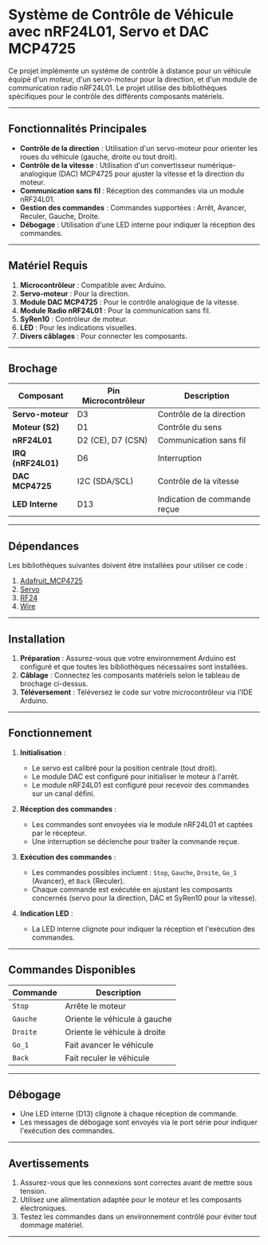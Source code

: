 # Système de Contrôle de Véhicule avec nRF24L01, Servo et DAC MCP4725

Ce projet implémente un système de contrôle à distance pour un véhicule équipé d'un moteur, d'un servo-moteur pour la direction, et d'un module de communication radio nRF24L01. Le projet utilise des bibliothèques spécifiques pour le contrôle des différents composants matériels.

---

## Fonctionnalités Principales

- **Contrôle de la direction** : Utilisation d'un servo-moteur pour orienter les roues du véhicule (gauche, droite ou tout droit).
- **Contrôle de la vitesse** : Utilisation d'un convertisseur numérique-analogique (DAC) MCP4725 pour ajuster la vitesse et la direction du moteur.
- **Communication sans fil** : Réception des commandes via un module nRF24L01.
- **Gestion des commandes** : Commandes supportées : Arrêt, Avancer, Reculer, Gauche, Droite.
- **Débogage** : Utilisation d'une LED interne pour indiquer la réception des commandes.

---

## Matériel Requis

1. **Microcontrôleur** : Compatible avec Arduino.
2. **Servo-moteur** : Pour la direction.
3. **Module DAC MCP4725** : Pour le contrôle analogique de la vitesse.
4. **Module Radio nRF24L01** : Pour la communication sans fil.
5. **SyRen10** : Contrôleur de moteur.
6. **LED** : Pour les indications visuelles.
7. **Divers câblages** : Pour connecter les composants.

---

## Brochage

| Composant          | Pin Microcontrôleur | Description                       |
|---------------------|---------------------|-----------------------------------|
| **Servo-moteur**    | D3                  | Contrôle de la direction          |
| **Moteur (S2)**     | D1                  | Contrôle du sens                  |
| **nRF24L01**        | D2 (CE), D7 (CSN)  | Communication sans fil            |
| **IRQ (nRF24L01)**  | D6                  | Interruption                      |
| **DAC MCP4725**     | I2C (SDA/SCL)       | Contrôle de la vitesse            |
| **LED Interne**     | D13                 | Indication de commande reçue      |

---

## Dépendances

Les bibliothèques suivantes doivent être installées pour utiliser ce code :

1. [Adafruit_MCP4725](https://github.com/adafruit/Adafruit_MCP4725)
2. [Servo](https://github.com/arduino-libraries/Servo)
3. [RF24](https://github.com/nRF24/RF24)
4. [Wire](https://www.arduino.cc/en/Reference/Wire)

---

## Installation

1. **Préparation** : Assurez-vous que votre environnement Arduino est configuré et que toutes les bibliothèques nécessaires sont installées.
2. **Câblage** : Connectez les composants matériels selon le tableau de brochage ci-dessus.
3. **Téléversement** : Téléversez le code sur votre microcontrôleur via l'IDE Arduino.

---

## Fonctionnement

1. **Initialisation** :
   - Le servo est calibré pour la position centrale (tout droit).
   - Le module DAC est configuré pour initialiser le moteur à l'arrêt.
   - Le module nRF24L01 est configuré pour recevoir des commandes sur un canal défini.

2. **Réception des commandes** :
   - Les commandes sont envoyées via le module nRF24L01 et captées par le récepteur.
   - Une interruption se déclenche pour traiter la commande reçue.

3. **Exécution des commandes** :
   - Les commandes possibles incluent : `Stop`, `Gauche`, `Droite`, `Go_1` (Avancer), et `Back` (Reculer).
   - Chaque commande est exécutée en ajustant les composants concernés (servo pour la direction, DAC et SyRen10 pour la vitesse).

4. **Indication LED** :
   - La LED interne clignote pour indiquer la réception et l'exécution des commandes.

---

## Commandes Disponibles

| Commande   | Description                      |
|------------|----------------------------------|
| `Stop`     | Arrête le moteur                |
| `Gauche`   | Oriente le véhicule à gauche    |
| `Droite`   | Oriente le véhicule à droite    |
| `Go_1`     | Fait avancer le véhicule        |
| `Back`     | Fait reculer le véhicule        |

---

## Débogage

- Une LED interne (D13) clignote à chaque réception de commande.
- Les messages de débogage sont envoyés via le port série pour indiquer l'exécution des commandes.

---

## Avertissements

1. Assurez-vous que les connexions sont correctes avant de mettre sous tension.
2. Utilisez une alimentation adaptée pour le moteur et les composants électroniques.
3. Testez les commandes dans un environnement contrôlé pour éviter tout dommage matériel.

---

